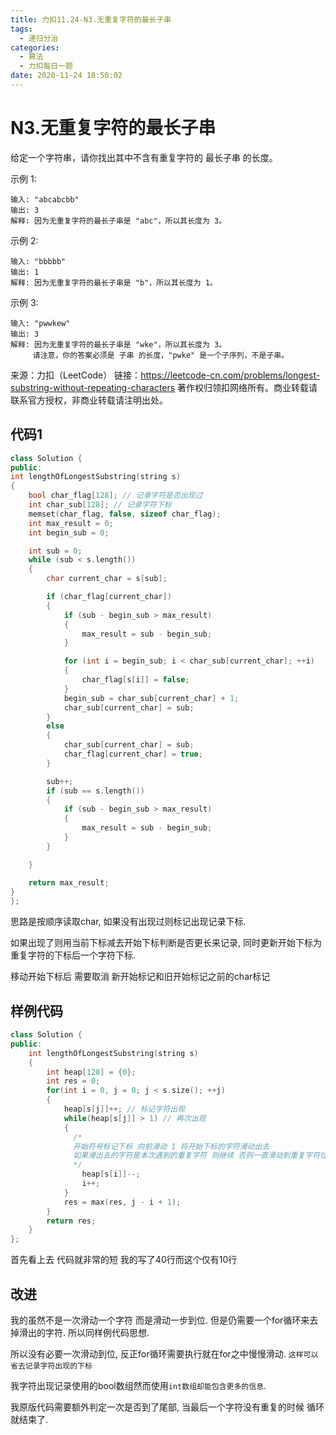 ```yaml
---
title: 力扣11.24-N3.无重复字符的最长子串
tags:
  - 递归分治
categories:
  - 算法
  - 力扣每日一题
date: 2020-11-24 18:50:02
---
```


# N3.无重复字符的最长子串

给定一个字符串，请你找出其中不含有重复字符的 最长子串 的长度。

示例 1:
```
输入: "abcabcbb"
输出: 3 
解释: 因为无重复字符的最长子串是 "abc"，所以其长度为 3。
```
示例 2:
```
输入: "bbbbb"
输出: 1
解释: 因为无重复字符的最长子串是 "b"，所以其长度为 1。
```
示例 3:
```
输入: "pwwkew"
输出: 3
解释: 因为无重复字符的最长子串是 "wke"，所以其长度为 3。
     请注意，你的答案必须是 子串 的长度，"pwke" 是一个子序列，不是子串。
```
来源：力扣（LeetCode）
链接：https://leetcode-cn.com/problems/longest-substring-without-repeating-characters
著作权归领扣网络所有。商业转载请联系官方授权，非商业转载请注明出处。

## 代码1
```c++
class Solution {
public:
int lengthOfLongestSubstring(string s)
{
    bool char_flag[128]; // 记录字符是否出现过
    int char_sub[128]; // 记录字符下标
    memset(char_flag, false, sizeof char_flag);
    int max_result = 0;
    int begin_sub = 0;

    int sub = 0;
    while (sub < s.length())
    {
        char current_char = s[sub];

        if (char_flag[current_char])
        {
            if (sub - begin_sub > max_result)
            {
                max_result = sub - begin_sub;
            }

            for (int i = begin_sub; i < char_sub[current_char]; ++i)
            {
                char_flag[s[i]] = false;
            }
            begin_sub = char_sub[current_char] + 1;
            char_sub[current_char] = sub;
        }
        else
        {
            char_sub[current_char] = sub;
            char_flag[current_char] = true;
        }

        sub++;
        if (sub == s.length())
        {
            if (sub - begin_sub > max_result)
            {
                max_result = sub - begin_sub;
            }
        }

    }

    return max_result;
}
};
```

思路是按顺序读取char, 如果没有出现过则标记出现记录下标.

如果出现了则用当前下标减去开始下标判断是否更长来记录, 同时更新开始下标为重复字符的下标后一个字符下标.

移动开始下标后 需要取消 新开始标记和旧开始标记之前的char标记


## 样例代码

```c++
class Solution {
public:
    int lengthOfLongestSubstring(string s)
    {
        int heap[128] = {0};
        int res = 0;
        for(int i = 0, j = 0; j < s.size(); ++j)
        {
            heap[s[j]]++; // 标记字符出现
            while(heap[s[j]] > 1) // 再次出现
            {
              /*
              开始符号标记下标 向前滑动 1 将开始下标的字符滑动出去
              如果滑出去的字符是本次遇到的重复字符 则继续 否则一直滑动到重复字符位置
              */
                heap[s[i]]--;
                i++;
            }
            res = max(res, j - i + 1);
        }
        return res;
    }
};
```

首先看上去 代码就非常的短 我的写了40行而这个仅有10行

## 改进

我的虽然不是一次滑动一个字符 而是滑动一步到位. 但是仍需要一个for循环来去掉滑出的字符. 所以同样例代码思想.

所以没有必要一次滑动到位, 反正for循环需要执行就在for之中慢慢滑动. `这样可以省去记录字符出现的下标`

我字符出现记录使用的bool数组然而使用`int数组却能包含更多的信息`.

我原版代码需要额外判定一次是否到了尾部, 当最后一个字符没有重复的时候 循环就结束了.